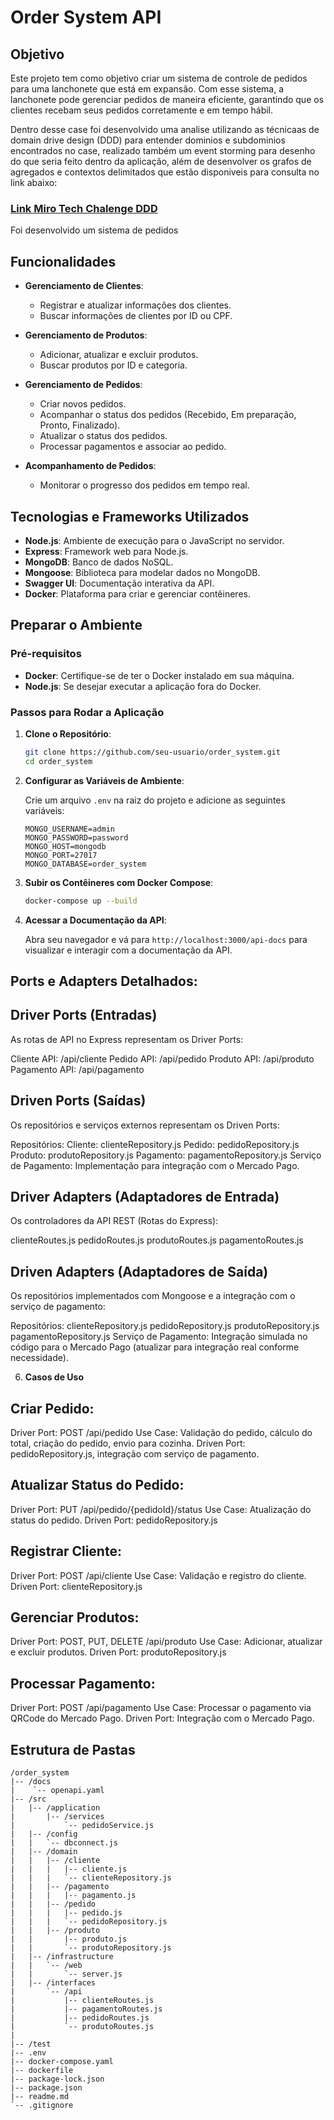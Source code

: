 # Order System API

## Objetivo

Este projeto tem como objetivo criar um sistema de controle de pedidos para uma lanchonete que está em expansão. Com esse sistema, a lanchonete pode gerenciar pedidos de maneira eficiente, garantindo que os clientes recebam seus pedidos corretamente e em tempo hábil.

Dentro desse case foi desenvolvido uma analise utilizando as técnicaas de domain drive design (DDD) para entender dominios e subdominios encontrados no case, realizado também um event storming para desenho do que seria feito dentro da aplicação, além de desenvolver os grafos de agregados e contextos delimitados que estão disponiveis para consulta no link abaixo:

### [Link Miro Tech Chalenge DDD](https://miro.com/app/board/uXjVKR4zMmM=/)

Foi desenvolvido um sistema de pedidos 

## Funcionalidades

- **Gerenciamento de Clientes**:
  - Registrar e atualizar informações dos clientes.
  - Buscar informações de clientes por ID ou CPF.

- **Gerenciamento de Produtos**:
  - Adicionar, atualizar e excluir produtos.
  - Buscar produtos por ID e categoria.

- **Gerenciamento de Pedidos**:
  - Criar novos pedidos.
  - Acompanhar o status dos pedidos (Recebido, Em preparação, Pronto, Finalizado).
  - Atualizar o status dos pedidos.
  - Processar pagamentos e associar ao pedido.

- **Acompanhamento de Pedidos**:
  - Monitorar o progresso dos pedidos em tempo real.

## Tecnologias e Frameworks Utilizados

- **Node.js**: Ambiente de execução para o JavaScript no servidor.
- **Express**: Framework web para Node.js.
- **MongoDB**: Banco de dados NoSQL.
- **Mongoose**: Biblioteca para modelar dados no MongoDB.
- **Swagger UI**: Documentação interativa da API.
- **Docker**: Plataforma para criar e gerenciar contêineres.

## Preparar o Ambiente

### Pré-requisitos

- **Docker**: Certifique-se de ter o Docker instalado em sua máquina.
- **Node.js**: Se desejar executar a aplicação fora do Docker.

### Passos para Rodar a Aplicação

1. **Clone o Repositório**:

    ```sh
    git clone https://github.com/seu-usuario/order_system.git
    cd order_system
    ```

2. **Configurar as Variáveis de Ambiente**:

    Crie um arquivo `.env` na raiz do projeto e adicione as seguintes variáveis:

    ```env
    MONGO_USERNAME=admin
    MONGO_PASSWORD=password
    MONGO_HOST=mongodb
    MONGO_PORT=27017
    MONGO_DATABASE=order_system
    ```

3. **Subir os Contêineres com Docker Compose**:

    ```sh
    docker-compose up --build
    ```

4. **Acessar a Documentação da API**:

    Abra seu navegador e vá para `http://localhost:3000/api-docs` para visualizar e interagir com a documentação da API.

## Ports e Adapters Detalhados:

## Driver Ports (Entradas)
As rotas de API no Express representam os Driver Ports:

Cliente API: /api/cliente
Pedido API: /api/pedido
Produto API: /api/produto
Pagamento API: /api/pagamento

## Driven Ports (Saídas)
Os repositórios e serviços externos representam os Driven Ports:

Repositórios:
Cliente: clienteRepository.js
Pedido: pedidoRepository.js
Produto: produtoRepository.js
Pagamento: pagamentoRepository.js
Serviço de Pagamento:
Implementação para integração com o Mercado Pago.

## Driver Adapters (Adaptadores de Entrada)
Os controladores da API REST (Rotas do Express):

clienteRoutes.js
pedidoRoutes.js
produtoRoutes.js
pagamentoRoutes.js

## Driven Adapters (Adaptadores de Saída)
Os repositórios implementados com Mongoose e a integração com o serviço de pagamento:

Repositórios:
clienteRepository.js
pedidoRepository.js
produtoRepository.js
pagamentoRepository.js
Serviço de Pagamento:
Integração simulada no código para o Mercado Pago (atualizar para integração real conforme necessidade).

6. **Casos de Uso**

## Criar Pedido:

Driver Port: POST /api/pedido
Use Case: Validação do pedido, cálculo do total, criação do pedido, envio para cozinha.
Driven Port: pedidoRepository.js, integração com serviço de pagamento.

## Atualizar Status do Pedido:

Driver Port: PUT /api/pedido/{pedidoId}/status
Use Case: Atualização do status do pedido.
Driven Port: pedidoRepository.js

## Registrar Cliente:

Driver Port: POST /api/cliente
Use Case: Validação e registro do cliente.
Driven Port: clienteRepository.js

## Gerenciar Produtos:

Driver Port: POST, PUT, DELETE /api/produto
Use Case: Adicionar, atualizar e excluir produtos.
Driven Port: produtoRepository.js

## Processar Pagamento:

Driver Port: POST /api/pagamento
Use Case: Processar o pagamento via QRCode do Mercado Pago.
Driven Port: Integração com o Mercado Pago.

## Estrutura de Pastas

```plaintext
/order_system
|-- /docs
|    `-- openapi.yaml
|-- /src
|   |-- /application
|       |-- /services
|           `-- pedidoService.js
|   |-- /config
|   |   `-- dbconnect.js
|   |-- /domain
|   |   |-- /cliente
|   |   |   |-- cliente.js
|   |   |   `-- clienteRepository.js
|   |   |-- /pagamento
|   |   |   |-- pagamento.js
|   |   |-- /pedido
|   |   |   |-- pedido.js
|   |   |   `-- pedidoRepository.js
|   |   |-- /produto
|   |       |-- produto.js
|   |       `-- produtoRepository.js
|   |-- /infrastructure
|   |   `-- /web
|   |       `-- server.js
|   |-- /interfaces
|       `-- /api
|           |-- clienteRoutes.js
|           |-- pagamentoRoutes.js
|           |-- pedidoRoutes.js
|           `-- produtoRoutes.js
|
|-- /test
|-- .env
|-- docker-compose.yaml
|-- dockerfile
|-- package-lock.json
|-- package.json
|-- readme.md
`-- .gitignore